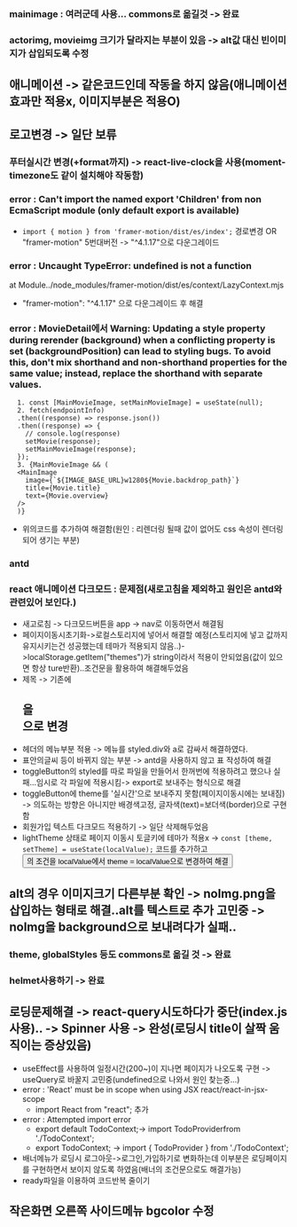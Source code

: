 ### mainimage : 여러군데 사용... commons로 옮길것 -> 완료

### actorimg, movieimg 크기가 달라지는 부분이 있음 -> alt값 대신 빈이미지가 삽입되도록 수정

## 애니메이션 -> 같은코드인데 작동을 하지 않음(애니메이션 효과만 적용x, 이미지부분은 적용O)

## 로고변경 -> 일단 보류

### 푸터실시간 변경(+format까지) -> react-live-clock을 사용(moment-timezone도 같이 설치해야 작동함)

### error : Can't import the named export 'Children' from non EcmaScript module (only default export is available)

- `import { motion } from 'framer-motion/dist/es/index';` 경로변경 OR "framer-motion" 5번대버전 -> "^4.1.17"으로 다운그레이드

### error : Uncaught TypeError: undefined is not a function

at Module../node_modules/framer-motion/dist/es/context/LazyContext.mjs

- "framer-motion": "^4.1.17" 으로 다운그레이드 후 해결

### error : MovieDetail에서 Warning: Updating a style property during rerender (background) when a conflicting property is set (backgroundPosition) can lead to styling bugs. To avoid this, don't mix shorthand and non-shorthand properties for the same value; instead, replace the shorthand with separate values.

```script
  1. const [MainMovieImage, setMainMovieImage] = useState(null);
  2. fetch(endpointInfo)
  .then((response) => response.json())
  .then((response) => {
    // console.log(response)
    setMovie(response);
    setMainMovieImage(response);
  });
  3. {MainMovieImage && (
  <MainImage
    image={`${IMAGE_BASE_URL}w1280${Movie.backdrop_path}`}
    title={Movie.title}
    text={Movie.overview}
  />
  )}
```

- 위의코드를 추가하여 해결함(원인 : 리렌더링 될때 값이 없어도 css 속성이 렌더링 되어 생기는 부분)

### antd

### react 애니메이션 다크모드 : 문제점(새로고침을 제외하고 원인은 antd와 관련있어 보인다.)

- 새고로침 -> 다크모드버튼을 app -> nav로 이동하면서 해결됨
- 페이지이동시초기화->로컬스토리지에 넣어서 해결할 예정(스토리지에 넣고 값까지 유지시키는건 성공했는데 테마가 적용되지 않음..)->localStorage.getItem("themes")가 string이라서 적용이 안되었음(값이 있으면 항상 ture반환)..조건문을 활용하여 해결해두었음
- 제목 -> 기존에 <h2>을 <div style={{}}> 으로 변경
- 헤더의 메뉴부분 적용 -> 메뉴를 styled.div와 a로 감싸서 해결하였다.
- 표안의글씨 등이 바뀌지 않는 부분 -> antd을 사용하지 않고 표 작성하여 해결
- toggleButton의 styled를 따로 파일을 만들어서 한꺼번에 적용하려고 했으나 실패...임시로 각 파일에 적용시킴-> export로 보내주는 형식으로 해결
- toggleButton에 theme를 '실시간'으로 보내주지 못함(페이지이동시에는 보내짐) -> 의도하는 방향은 아니지만 배경색고정, 글자색(text)=보더색(border)으로 구현함
- 회원가입 텍스트 다크모드 적용하기 -> 일단 삭제해두었음
- lightTheme 상태로 페이지 이동시 토글키에 테마가 적용x -> `const [theme, setTheme] = useState(localValue);` 코드를 추가하고 <Button>의 조건을 localValue에서 theme = localValue으로 변경하여 해결

## alt의 경우 이미지크기 다른부분 확인 -> noImg.png을 삽입하는 형태로 해결..alt를 텍스트로 추가 고민중 -> noImg을 background으로 보내려다가 실패..

### theme, globalStyles 등도 commons로 옮길 것 -> 완료

### helmet사용하기 -> 완료

## 로딩문제해결 -> react-query시도하다가 중단(index.js <QueryClientProvider> 사용).. -> Spinner 사용 -> 완성(로딩시 title이 살짝 움직이는 증상있음)

- useEffect를 사용하여 일정시간(200~)이 지나면 페이지가 나오도록 구현 -> useQuery로 바꿀지 고민중(undefined으로 나와서 원인 찾는중...)
- error : 'React' must be in scope when using JSX react/react-in-jsx-scope
  - import React from "react"; 추가
- error : Attempted import error
  - export default TodoContext;-> import TodoProviderfrom './TodoContext';
  - export TodoContext; -> import { TodoProvider } from './TodoContext';
- 배너메뉴가 로딩시 로그아웃->로그인,가입하기로 변화하는데 이부분은 로딩페이지를 구현하면서 보이지 않도록 하였음(배너의 조건문으로도 해결가능)
- ready파일을 이용하여 코드반복 줄이기

## 작은화면 오른쪽 사이드메뉴 bgcolor 수정
